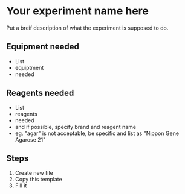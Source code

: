 # Your experiment name here

Put a breif description of what the experiment is supposed to do.

## Equipment needed

- List
- equiptment
- needed

## Reagents needed

- List
- reagents
- needed
- and if possible, specify brand and reagent name
- eg. "agar" is not acceptable, be specific and list as "Nippon Gene Agarose 21"

## Steps

1. Create new file
2. Copy this template
3. Fill it
